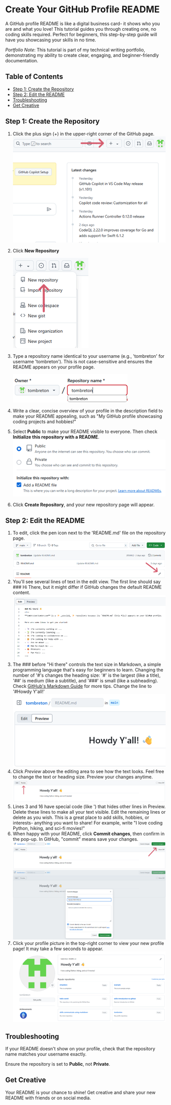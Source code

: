 # Create Your GitHub Profile README

A GitHub profile README is like a digital business card- it shows who you are and what you love! This tutorial guides you through creating one, no coding skills required. Perfect for beginners, this step-by-step guide will have you showcasing your skills in no time.

*Portfolio Note*: This tutorial is part of my technical writing portfolio, demonstrating my ability to create clear, engaging, and beginner-friendly documentation. 

## Table of Contents

- [Step 1: Create the Repository](#step-1-create-the-repository)
- [Step 2: Edit the README](#step-2-edit-the-readme)
- [Troubleshooting](#troubleshooting)
- [Get Creative](#get-creative)

 ## Step 1: Create the Repository

1. Click the plus sign (+) in the upper-right corner of the GitHub page. ![Plus Icon](/images/plusicon.PNG) 
2. Click **New Repository**

    ![New Repository](/images/newrepository.PNG)
3. Type a repository name identical to your username (e.g., 'tombreton' for username 'tombreton'). This is not case-sensitive and ensures the README appears on your profile page.
  
   ![Repository Name](/images/repositoryname.png)
4. Write a clear, concise overview of your profile in the description field to make your README appealing, such as "My GitHub profile showcasing coding projects and hobbies!"
5. Select **Public** to make your README visible to everyone. Then check **Initialize this repository with a README**.
   ![Public and Initialize](/images/public.png)
6. Click **Create Repository**, and your new repository page will appear.

## Step 2: Edit the README

1. To edit, click the pen icon next to the 'README.md' file on the repository page.
   ![Pen Icon](/images/penicon.PNG)
2. You'll see several lines of text in the edit view. The first line should say ### Hi There, but it might differ if GitHub changes the default README content.
   ![Default README](/images/defaultreadme.png)
3. The ### before "Hi there" controls the text size in Markdown, a simple programming language that's easy for beginners to learn. Changing the number of '#'s changes the heading size: '#' is the largest (like a title), '##' is medium (like a subtitle), and '###' is small (like a subheading). Check [GitHub's Markdown Guide](https://docs.github/en/get-started/writing-on-github/getting-started-with-writing-and-formatting-on-github) for more tips. Change the line to '#Howdy Y'all!'
   ![Preview View](/images/howdy.png)
4. Click *Preview* above the editing area to see how the text looks. Feel free to change the text or heading size. Preview your changes anytime.
   ![Preview View](/images/previewpreview.PNG) 
5. Lines 3 and 16 have special code (like '<!--' and '-->) that hides other lines in Preview. Delete these lines to make all your text visible. Edit the remaining lines or delete as you wish. This is a great place to add skills, hobbies, or interests- anything you want to share! For example, write "I love coding Python, hiking, and sci-fi movies!"
6. When happy with your README, click **Commit changes**, then confirm in the pop-up. In GitHub, "commit" means save your changes.
   ![Commit Changes](/images/commitchanges.PNG)
   ![Commit Again](/images/commitagain.png)
7. Click your profile picture in the top-right corner to view your new profile page! It may take a few seconds to appear.
   ![Final Profile](/images/myprofile.png)

## Troubleshooting

If your README doesn't show on your profile, check that the repository name matches your username exactly.

Ensure the repository is set to **Public**, not **Private**.

## Get Creative

Your README is your chance to shine! Get creative and share your new README with friends or on social media. 
   




